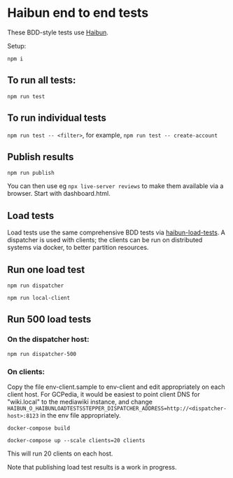 
# Haibun end to end tests

These BDD-style tests use [Haibun](https://github.com/withhaibun/haibun).

Setup:

`npm i`

## To run all tests:

`npm run test`

## To run individual tests

`npm run test -- <filter>`, for example, `npm run test -- create-account`

## Publish results

`npm run publish`


You can then use eg `npx live-server reviews` to make them available via a browser. Start with dashboard.html.

## Load tests

Load tests use the same comprehensive BDD tests via
[haibun-load-tests](https://github.com/withhaibun/haibun-load-tests). 
A dispatcher is used with clients; the clients can be run on distributed systems
via docker, to better partition resources.


## Run one load test

`npm run dispatcher`

`npm run local-client`

## Run 500 load tests

### On the dispatcher host:

`npm run dispatcher-500`

### On clients:

Copy the file env-client.sample to env-client and edit appropriately on each client host. 
For GCPedia, it would be easiest to point client DNS for "wiki.local" to the mediawiki instance, 
and change `HAIBUN_O_HAIBUNLOADTESTSSTEPPER_DISPATCHER_ADDRESS=http://<dispatcher-host>:8123` in the env file appropriately.

`docker-compose build`

`docker-compose up --scale clients=20 clients`

This will run 20 clients on each host.


Note that publishing load test results is a work in progress.